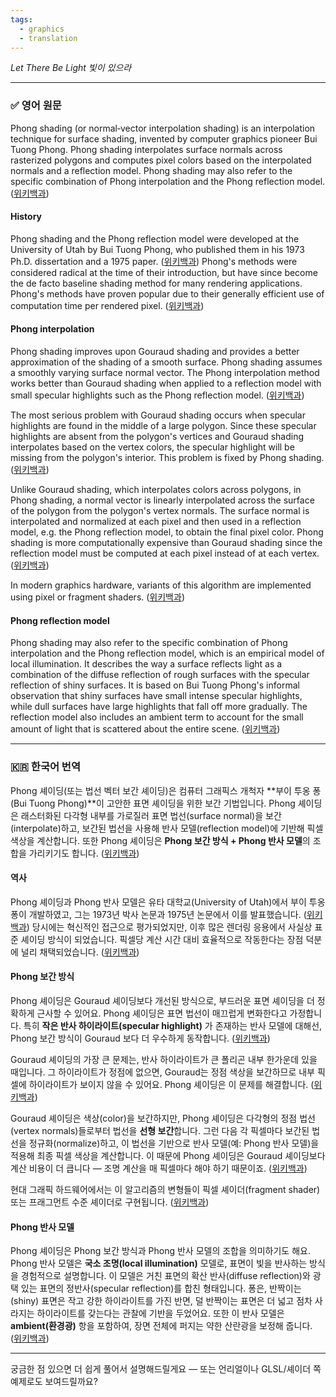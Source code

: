 ```yaml
---
tags:
  - graphics
  - translation
---
```


_Let There Be Light_
_빛이 있으라_

---

### ✅ 영어 원문

Phong shading (or normal‑vector interpolation shading) is an interpolation technique for surface shading, invented by computer graphics pioneer Bui Tuong Phong. Phong shading interpolates surface normals across rasterized polygons and computes pixel colors based on the interpolated normals and a reflection model. Phong shading may also refer to the specific combination of Phong interpolation and the Phong reflection model. ([위키백과](https://en.wikipedia.org/wiki/Phong_shading?utm_source=chatgpt.com "Phong shading"))

#### History

Phong shading and the Phong reflection model were developed at the University of Utah by Bui Tuong Phong, who published them in his 1973 Ph.D. dissertation and a 1975 paper. ([위키백과](https://en.wikipedia.org/wiki/Phong_shading?utm_source=chatgpt.com "Phong shading")) Phong's methods were considered radical at the time of their introduction, but have since become the de facto baseline shading method for many rendering applications. Phong's methods have proven popular due to their generally efficient use of computation time per rendered pixel. ([위키백과](https://en.wikipedia.org/wiki/Phong_shading?utm_source=chatgpt.com "Phong shading"))

#### Phong interpolation

Phong shading improves upon Gouraud shading and provides a better approximation of the shading of a smooth surface. Phong shading assumes a smoothly varying surface normal vector. The Phong interpolation method works better than Gouraud shading when applied to a reflection model with small specular highlights such as the Phong reflection model. ([위키백과](https://en.wikipedia.org/wiki/Phong_shading?utm_source=chatgpt.com "Phong shading"))

The most serious problem with Gouraud shading occurs when specular highlights are found in the middle of a large polygon. Since these specular highlights are absent from the polygon's vertices and Gouraud shading interpolates based on the vertex colors, the specular highlight will be missing from the polygon's interior. This problem is fixed by Phong shading. ([위키백과](https://en.wikipedia.org/wiki/Phong_shading?utm_source=chatgpt.com "Phong shading"))

Unlike Gouraud shading, which interpolates colors across polygons, in Phong shading, a normal vector is linearly interpolated across the surface of the polygon from the polygon's vertex normals. The surface normal is interpolated and normalized at each pixel and then used in a reflection model, e.g. the Phong reflection model, to obtain the final pixel color. Phong shading is more computationally expensive than Gouraud shading since the reflection model must be computed at each pixel instead of at each vertex. ([위키백과](https://en.wikipedia.org/wiki/Phong_shading?utm_source=chatgpt.com "Phong shading"))

In modern graphics hardware, variants of this algorithm are implemented using pixel or fragment shaders. ([위키백과](https://en.wikipedia.org/wiki/Phong_shading?utm_source=chatgpt.com "Phong shading"))

#### Phong reflection model

Phong shading may also refer to the specific combination of Phong interpolation and the Phong reflection model, which is an empirical model of local illumination. It describes the way a surface reflects light as a combination of the diffuse reflection of rough surfaces with the specular reflection of shiny surfaces. It is based on Bui Tuong Phong's informal observation that shiny surfaces have small intense specular highlights, while dull surfaces have large highlights that fall off more gradually. The reflection model also includes an ambient term to account for the small amount of light that is scattered about the entire scene. ([위키백과](https://en.wikipedia.org/wiki/Phong_shading?utm_source=chatgpt.com "Phong shading"))

---

### 🇰🇷 한국어 번역

Phong 셰이딩(또는 법선 벡터 보간 셰이딩)은 컴퓨터 그래픽스 개척자 **부이 투옹 퐁(Bui Tuong Phong)**이 고안한 표면 셰이딩을 위한 보간 기법입니다. Phong 셰이딩은 래스터화된 다각형 내부를 가로질러 표면 법선(surface normal)을 보간(interpolate)하고, 보간된 법선을 사용해 반사 모델(reflection model)에 기반해 픽셀 색상을 계산합니다. 또한 Phong 셰이딩은 **Phong 보간 방식 + Phong 반사 모델**의 조합을 가리키기도 합니다. ([위키백과](https://en.wikipedia.org/wiki/Phong_shading?utm_source=chatgpt.com "Phong shading"))

#### 역사

Phong 셰이딩과 Phong 반사 모델은 유타 대학교(University of Utah)에서 부이 투옹 퐁이 개발하였고, 그는 1973년 박사 논문과 1975년 논문에서 이를 발표했습니다. ([위키백과](https://en.wikipedia.org/wiki/Phong_shading?utm_source=chatgpt.com "Phong shading")) 당시에는 혁신적인 접근으로 평가되었지만, 이후 많은 렌더링 응용에서 사실상 표준 셰이딩 방식이 되었습니다. 픽셀당 계산 시간 대비 효율적으로 작동한다는 장점 덕분에 널리 채택되었습니다. ([위키백과](https://en.wikipedia.org/wiki/Phong_shading?utm_source=chatgpt.com "Phong shading"))

#### Phong 보간 방식

Phong 셰이딩은 Gouraud 셰이딩보다 개선된 방식으로, 부드러운 표면 셰이딩을 더 정확하게 근사할 수 있어요. Phong 셰이딩은 표면 법선이 매끄럽게 변화한다고 가정합니다. 특히 **작은 반사 하이라이트(specular highlight)** 가 존재하는 반사 모델에 대해선, Phong 보간 방식이 Gouraud 보다 더 우수하게 동작합니다. ([위키백과](https://en.wikipedia.org/wiki/Phong_shading?utm_source=chatgpt.com "Phong shading"))

Gouraud 셰이딩의 가장 큰 문제는, 반사 하이라이트가 큰 폴리곤 내부 한가운데 있을 때입니다. 그 하이라이트가 정점에 없으면, Gouraud는 정점 색상을 보간하므로 내부 픽셀에 하이라이트가 보이지 않을 수 있어요. Phong 셰이딩은 이 문제를 해결합니다. ([위키백과](https://en.wikipedia.org/wiki/Phong_shading?utm_source=chatgpt.com "Phong shading"))

Gouraud 셰이딩은 색상(color)을 보간하지만, Phong 셰이딩은 다각형의 정점 법선(vertex normals)들로부터 법선을 **선형 보간**합니다. 그런 다음 각 픽셀마다 보간된 법선을 정규화(normalize)하고, 이 법선을 기반으로 반사 모델(예: Phong 반사 모델)을 적용해 최종 픽셀 색상을 계산합니다. 이 때문에 Phong 셰이딩은 Gouraud 셰이딩보다 계산 비용이 더 큽니다 — 조명 계산을 매 픽셀마다 해야 하기 때문이죠. ([위키백과](https://en.wikipedia.org/wiki/Phong_shading?utm_source=chatgpt.com "Phong shading"))

현대 그래픽 하드웨어에서는 이 알고리즘의 변형들이 픽셀 셰이더(fragment shader) 또는 프래그먼트 수준 셰이더로 구현됩니다. ([위키백과](https://en.wikipedia.org/wiki/Phong_shading?utm_source=chatgpt.com "Phong shading"))

#### Phong 반사 모델

Phong 셰이딩은 Phong 보간 방식과 Phong 반사 모델의 조합을 의미하기도 해요. Phong 반사 모델은 **국소 조명(local illumination)** 모델로, 표면이 빛을 반사하는 방식을 경험적으로 설명합니다. 이 모델은 거친 표면의 확산 반사(diffuse reflection)와 광택 있는 표면의 정반사(specular reflection)를 합친 형태입니다. 퐁은, 반짝이는(shiny) 표면은 작고 강한 하이라이트를 가진 반면, 덜 반짝이는 표면은 더 넓고 점차 사라지는 하이라이트를 갖는다는 관찰에 기반을 두었어요. 또한 이 반사 모델은 **ambient(환경광)** 항을 포함하여, 장면 전체에 퍼지는 약한 산란광을 보정해 줍니다. ([위키백과](https://en.wikipedia.org/wiki/Phong_shading?utm_source=chatgpt.com "Phong shading"))

---

궁금한 점 있으면 더 쉽게 풀어서 설명해드릴게요 — 또는 언리얼이나 GLSL/셰이더 쪽 예제로도 보여드릴까요?